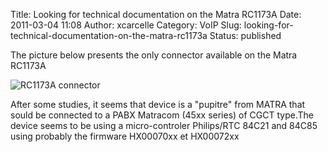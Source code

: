 Title: Looking for technical documentation on the Matra RC1173A
Date: 2011-03-04 11:08
Author: xcarcelle
Category: VoIP
Slug: looking-for-technical-documentation-on-the-matra-rc1173a
Status: published

The picture below presents the only connector available on the Matra
RC1173A  
  

![RC1173A
connector](/images/blog/.P1050040_m.jpg "RC1173A connector, mar. 2011")

After some studies, it seems that device is a "pupitre" from MATRA that
sould be connected to a PABX Matracom (45xx series) of CGCT type.The
device seems to be using a micro-controler Philips/RTC 84C21 and 84C85
using probably the firmware HX00070xx et HX00072xx

</p>

